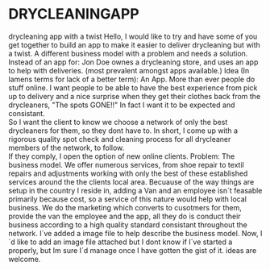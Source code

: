# DRYCLEANINGAPP
drycleaning app with a twist
Hello, 
I would like to try and have some of you get together to build an app to make it easier to deliver drycleaning but with a twist.
A different business model with a problem and needs a solution.  
Instead of an app for: Jon Doe ownes a drycleaning store,  and uses an app to help with deliveries. (most prevalent amongst apps available.) 
Idea (In lamens terms for lack of a better term): An App.  More than ever people do stuff online. I want people to be able to have the
  best experience from pick up to delivery and a nice surprise when they get their clothes back from the drycleaners, "The spots GONE!!" 
  In fact I want it to be expected and consistant.  
  So I want the client to know we choose a network of only the best drycleaners for them, so they dont have to.  In short, I come up with   a rigorous quality spot check and cleaning process for all drycleaner members of the network, to follow.  
  If they comply, I open the option of new online clients.
Problem: The business model.  We offer numerous services, from shoe repair to textil repairs and adjustments working with only the best 
   of these established services around the the clients local area.  Becuause of the way things are setup in the country I reside in,        adding a Van and an employee isn´t feasable primarily because cost, so a service of this nature would help with local business.  We do    the marketing which converts to cusotmers for them, provide the van the employee and the app, all they do is conduct their business        according to a high quality standard consistant throughout the network.  I´ve added a image file to help describe the business model.
Now, I´d like to add an image file attached but I dont know if I´ve started a properly, but Im sure I´d manage once I have gotten the gist of it.  ideas are welcome.
